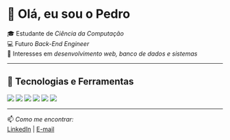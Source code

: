 # 👋 Olá, eu sou o Pedro  

🎓 Estudante de *Ciência da Computação*  
💻 Futuro *Back-End Engineer*  
🧩 Interesses em *desenvolvimento web, banco de dados e sistemas*  

---

## 🚀 Tecnologias e Ferramentas
<img src="https://img.shields.io/badge/HTML-E34F26?style=flat&logo=html5&logoColor=white" /> 
<img src="https://img.shields.io/badge/CSS-1572B6?style=flat&logo=css3&logoColor=white" /> 
<img src="https://img.shields.io/badge/JavaScript-F7DF1E?style=flat&logo=javascript&logoColor=black" /> 
<img src="https://img.shields.io/badge/Git-F05032?style=flat&logo=git&logoColor=white" /> 
<img src="https://img.shields.io/badge/Linux-FCC624?style=flat&logo=linux&logoColor=black" /> 
<img src="https://img.shields.io/badge/SQL-00758F?style=flat&logo=mysql&logoColor=white" />

---

📫 *Como me encontrar:*  
[LinkedIn](https://www.linkedin.com/in/pedro-vitor-624738380/) | [E-mail](mailto:pedro.h,vitor2005@gmail.com)
